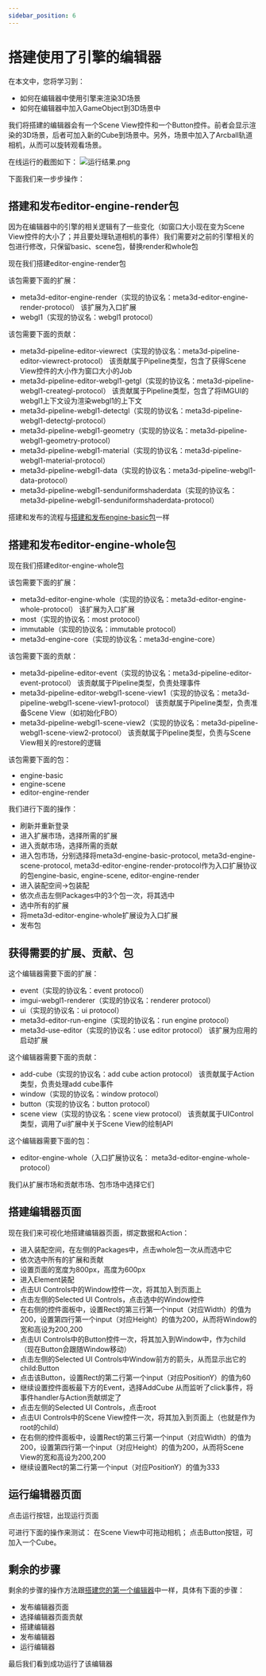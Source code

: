 ```yaml
---
sidebar_position: 6
---
```


# 搭建使用了引擎的编辑器

在本文中，您将学习到：

- 如何在编辑器中使用引擎来渲染3D场景
- 如何在编辑器中加入GameObject到3D场景中

我们将搭建的编辑器会有一个Scene View控件和一个Button控件。前者会显示渲染的3D场景，后者可加入新的Cube到场景中。另外，场景中加入了Arcball轨道相机，从而可以旋转观看场景。

在线运行的截图如下：
![运行结果.png](/img/搭建使用了引擎的编辑器/运行结果.png)

下面我们来一步步操作：
## 搭建和发布editor-engine-render包

因为在编辑器中的引擎的相关逻辑有了一些变化（如窗口大小现在变为Scene View控件的大小了；并且要处理轨道相机的事件）我们需要对之前的引擎相关的包进行修改，只保留basic、scene包，替换render和whole包

现在我们搭建editor-engine-render包

该包需要下面的扩展：
- meta3d-editor-engine-render（实现的协议名：meta3d-editor-engine-render-protocol）
该扩展为入口扩展
- webgl1（实现的协议名：webgl1 protocol）

该包需要下面的贡献：
- meta3d-pipeline-editor-viewrect（实现的协议名：meta3d-pipeline-editor-viewrect-protocol）
该贡献属于Pipeline类型，包含了获得Scene View控件的大小作为窗口大小的Job
- meta3d-pipeline-editor-webgl1-getgl（实现的协议名：meta3d-pipeline-webgl1-creategl-protocol）
该贡献属于Pipeline类型，包含了将IMGUI的webgl1上下文设为渲染webgl1的上下文
- meta3d-pipeline-webgl1-detectgl（实现的协议名：meta3d-pipeline-webgl1-detectgl-protocol）
- meta3d-pipeline-webgl1-geometry（实现的协议名：meta3d-pipeline-webgl1-geometry-protocol）
- meta3d-pipeline-webgl1-material（实现的协议名：meta3d-pipeline-webgl1-material-protocol）
- meta3d-pipeline-webgl1-data（实现的协议名：meta3d-pipeline-webgl1-data-protocol）
- meta3d-pipeline-webgl1-senduniformshaderdata（实现的协议名：meta3d-pipeline-webgl1-senduniformshaderdata-protocol）


搭建和发布的流程与[搭建和发布engine-basic包](搭建您的第一个引擎#搭建和发布engine-basic包)一样



## 搭建和发布editor-engine-whole包

现在我们搭建editor-engine-whole包

该包需要下面的扩展：
- meta3d-editor-engine-whole（实现的协议名：meta3d-editor-engine-whole-protocol）
该扩展为入口扩展
- most（实现的协议名：most protocol）
- immutable（实现的协议名：immutable protocol）
- meta3d-engine-core（实现的协议名：meta3d-engine-core）

该包需要下面的贡献：
- meta3d-pipeline-editor-event（实现的协议名：meta3d-pipeline-editor-event-protocol）
该贡献属于Pipeline类型，负责处理事件
- meta3d-pipeline-editor-webgl1-scene-view1（实现的协议名：meta3d-pipeline-webgl1-scene-view1-protocol）
该贡献属于Pipeline类型，负责准备Scene View（如初始化FBO）
- meta3d-pipeline-webgl1-scene-view2（实现的协议名：meta3d-pipeline-webgl1-scene-view2-protocol）
该贡献属于Pipeline类型，负责与Scene View相关的restore的逻辑


该包需要下面的包：
- engine-basic
- engine-scene
- editor-engine-render


我们进行下面的操作：
- 刷新并重新登录
- 进入扩展市场，选择所需的扩展
- 进入贡献市场，选择所需的贡献
- 进入包市场，分别选择将meta3d-engine-basic-protocol, meta3d-engine-scene-protocol, meta3d-editor-engine-render-protocol作为入口扩展协议的包engine-basic, engine-scene, editor-engine-render
- 进入装配空间->包装配
- 依次点击左侧Packages中的3个包一次，将其选中
- 选中所有的扩展
- 将meta3d-editor-engine-whole扩展设为入口扩展
- 发布包



## 获得需要的扩展、贡献、包

这个编辑器需要下面的扩展：
- event（实现的协议名：event protocol）
- imgui-webgl1-renderer（实现的协议名：renderer protocol）
- ui（实现的协议名：ui protocol）
- meta3d-editor-run-engine（实现的协议名：run engine protocol）
- meta3d-use-editor（实现的协议名：use editor protocol）
该扩展为应用的启动扩展

这个编辑器需要下面的贡献：
- add-cube（实现的协议名：add cube action protocol）
该贡献属于Action类型，负责处理add cube事件
- window（实现的协议名：window protocol）
- button（实现的协议名：button protocol）
- scene view（实现的协议名：scene view protocol）
该贡献属于UIControl类型，调用了ui扩展中关于Scene View的绘制API

这个编辑器需要下面的包：
- editor-engine-whole（入口扩展协议名：
meta3d-editor-engine-whole-protocol）


我们从扩展市场和贡献市场、包市场中选择它们





## 搭建编辑器页面

现在我们来可视化地搭建编辑器页面，绑定数据和Action：
- 进入装配空间，在左侧的Packages中，点击whole包一次从而选中它
- 依次选中所有的扩展和贡献
- 设置页面的宽度为800px，高度为600px
- 进入Element装配
- 点击UI Controls中的Window控件一次，将其加入到页面上
- 点击左侧的Selected UI Controls，点击选中的Window控件
- 在右侧的控件面板中，设置Rect的第三行第一个input（对应Width）的值为200，设置第四行第一个input（对应Height）的值为200，从而将Window的宽和高设为200,200
- 点击UI Controls中的Button控件一次，将其加入到Window中，作为child（现在Button会跟随Window移动）
- 点击左侧的Selected UI Controls中Window前方的箭头，从而显示出它的child:Button
- 点击该Button，设置Rect的第二行第一个input（对应PositionY）的值为60
- 继续设置控件面板最下方的Event，选择AddCube
从而监听了click事件，将事件handler与Action贡献绑定了
- 点击左侧的Selected UI Controls，点击root
- 点击UI Controls中的Scene View控件一次，将其加入到页面上（也就是作为root的child）
- 在右侧的控件面板中，设置Rect的第三行第一个input（对应Width）的值为200，设置第四行第一个input（对应Height）的值为200，从而将Scene View的宽和高设为200,200
- 继续设置Rect的第二行第一个input（对应PositionY）的值为333




## 运行编辑器页面

点击运行按钮，出现运行页面

可进行下面的操作来测试：
在Scene View中可拖动相机；
点击Button按钮，可加入一个Cube。


## 剩余的步骤

剩余的步骤的操作方法跟[搭建您的第一个编辑器](搭建您的第一个编辑器)中一样，具体有下面的步骤：
- 发布编辑器页面
- 选择编辑器页面贡献
- 搭建编辑器
- 发布编辑器
- 运行编辑器

最后我们看到成功运行了该编辑器